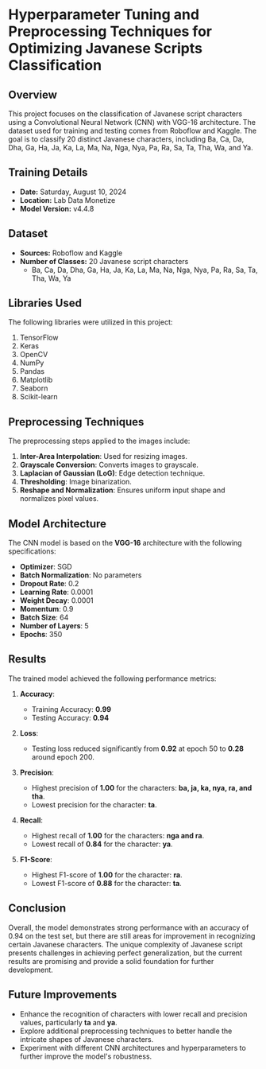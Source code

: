 # Hyperparameter Tuning and Preprocessing Techniques for Optimizing Javanese Scripts Classification

## Overview
This project focuses on the classification of Javanese script characters using a Convolutional Neural Network (CNN) with VGG-16 architecture. The dataset used for training and testing comes from Roboflow and Kaggle. The goal is to classify 20 distinct Javanese characters, including Ba, Ca, Da, Dha, Ga, Ha, Ja, Ka, La, Ma, Na, Nga, Nya, Pa, Ra, Sa, Ta, Tha, Wa, and Ya.

## Training Details
- **Date:** Saturday, August 10, 2024
- **Location:** Lab Data Monetize
- **Model Version:** v4.4.8

## Dataset
- **Sources:** Roboflow and Kaggle
- **Number of Classes:** 20 Javanese script characters
  - Ba, Ca, Da, Dha, Ga, Ha, Ja, Ka, La, Ma, Na, Nga, Nya, Pa, Ra, Sa, Ta, Tha, Wa, Ya

## Libraries Used
The following libraries were utilized in this project:
1. TensorFlow
2. Keras
3. OpenCV
4. NumPy
5. Pandas
6. Matplotlib
7. Seaborn
8. Scikit-learn

## Preprocessing Techniques
The preprocessing steps applied to the images include:
1. **Inter-Area Interpolation**: Used for resizing images.
2. **Grayscale Conversion**: Converts images to grayscale.
3. **Laplacian of Gaussian (LoG)**: Edge detection technique.
4. **Thresholding**: Image binarization.
5. **Reshape and Normalization**: Ensures uniform input shape and normalizes pixel values.

## Model Architecture
The CNN model is based on the **VGG-16** architecture with the following specifications:
- **Optimizer**: SGD
- **Batch Normalization**: No parameters
- **Dropout Rate**: 0.2
- **Learning Rate**: 0.0001
- **Weight Decay**: 0.0001
- **Momentum**: 0.9
- **Batch Size**: 64
- **Number of Layers**: 5
- **Epochs**: 350

## Results
The trained model achieved the following performance metrics:

1. **Accuracy**:
   - Training Accuracy: **0.99**
   - Testing Accuracy: **0.94**
   
2. **Loss**:
   - Testing loss reduced significantly from **0.92** at epoch 50 to **0.28** around epoch 200.
   
3. **Precision**:
   - Highest precision of **1.00** for the characters: **ba, ja, ka, nya, ra, and tha**.
   - Lowest precision for the character: **ta**.

4. **Recall**:
   - Highest recall of **1.00** for the characters: **nga and ra**.
   - Lowest recall of **0.84** for the character: **ya**.

5. **F1-Score**:
   - Highest F1-score of **1.00** for the character: **ra**.
   - Lowest F1-score of **0.88** for the character: **ta**.

## Conclusion
Overall, the model demonstrates strong performance with an accuracy of 0.94 on the test set, but there are still areas for improvement in recognizing certain Javanese characters. The unique complexity of Javanese script presents challenges in achieving perfect generalization, but the current results are promising and provide a solid foundation for further development.

## Future Improvements
- Enhance the recognition of characters with lower recall and precision values, particularly **ta** and **ya**.
- Explore additional preprocessing techniques to better handle the intricate shapes of Javanese characters.
- Experiment with different CNN architectures and hyperparameters to further improve the model's robustness.
